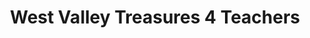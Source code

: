 ---
title: "West Valley Treasures 4 Teachers"
url: /phoenix/west-valley-treasures-4-teachers/
shop: Allgemein
---